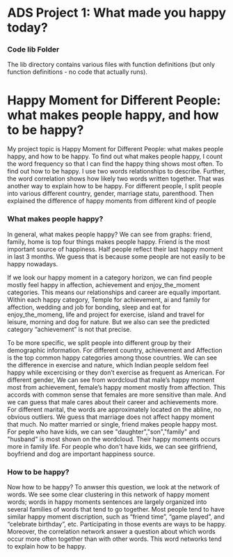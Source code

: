 # ADS Project 1: What made you happy today?
### Code lib Folder

The lib directory contains various files with function definitions (but only function definitions - no code that actually runs).

# Happy Moment for Different People: what makes people happy, and how to be happy?

My project topic is Happy Moment for Different People: what makes people happy, and how to be happy. To find out what makes people happy, I count the word frequency so that I can find the happy thing shows most often. To find out how to be happy. I use two words relationships to describe. Further, the word correlation shows how likely two words written together. That was another way to explain how to be happy. For different people, I split people into various different country, gender, marriage statu, parenthood. Then explained the difference of happy moments from different kind of people

### What makes people happy?
In general, what makes people happy? We can see from graphs: friend, family, home is top four things makes people happy. Friend is the most important source of happiness. Half people reflect their last happy moment in last 3 months. We guess that is because some people are not easily to be happy nowadays.

If we look our happy moment in a category horizon, we can find people mostly feel happy in affection, achievement and enjoy_the_moment categories. This means our relationships and career are equally important. Within each happy category, Temple for achievement, ai and family for affection, wedding and job for bonding, sleep and eat for enjoy_the_momeng, life and project for exercise, island and travel for leisure, morning and dog for nature. But we also can see the predicted category “achievement” is not that precise.

To be more specific, we split people into different group by their demographic information. For different country, achievement and Affection is the top common happy categories among those countries. We can see the difference in exercise and nature, which Indian people seldom feel happy while excercising or they don’t exercise as frequent as American. For different gender, We can see from wordcloud that male’s happy moment most from achievement, female’s happy moment mostly from affection. This accords with common sense that females are more sensitive than male. And we can guess that male cares about their career and achievements more. For different marital, the words are approximately located on the abline, no obvious outliers. We guess that marriage does not affect happy moment that much. No matter married or single, friend makes people happy most. For peple who have kids, we can see "daughter","son","family" and "husband" is most shown on the wordcloud. Their happy moments occurs more in family life. For people who don't have kids, we can see girlfriend, boyfriend and dog are important happiness source.

### How to be happy?
Now how to be happy? To anwser this question, we look at the network of words. We see some clear clustering in this network of happy moment words; words in happy moments sentences are largely organized into several families of words that tend to go together. Most people tend to have similar happy moment discription, such as “friend time”, “game played”, and “celebrate birthday”, etc. Participating in those events are ways to be happy. Moreover, the correlation network answer a question about which words occur more often together than with other words. This word networks tend to explain how to be happy.








